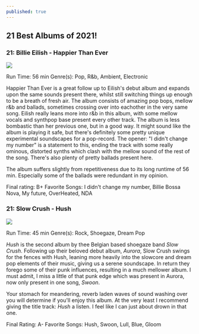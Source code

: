 ```yaml
---
published: true
---
```

## 21 Best Albums of 2021! 

### 21: Billie Eilish - Happier Than Ever
 

![](https://res.cloudinary.com/dbqgwcoce/image/upload/v1645002311/550x551_ot6ghz.png)

Run Time: 56 min
Genre(s): Pop, R&b, Ambient, Electronic

Happier Than Ever is a great follow up to Eilish's debut album and expands upon the same sounds present there, whilst still switching things up enough to be a breath of fresh air. The album consists of amazing pop bops, mellow r&b and ballads, sometimes crossing over into eachother in the very same song. Eilish really leans more into r&b in this album, with some mellow vocals and synthpop base present every other track. The album is less bombastic than her previous one, but in a good way. It might sound like the album is playing it safe, but there's definitely some pretty unique experimental soundscapes for a pop-record. The opener: "I didn't change my number" is a statement to this, ending the track with some really ominous, distorted synths which clash with the mellow sound of the rest of the song. There's also plenty of pretty ballads present here. 

The album suffers slightly from repetitiveness due to its long runtime of 56 min. Especially some of the ballads were redundant in my opinion.

Final rating: B+
Favorite Songs: I didn't change my number, Billie Bossa Nova, My future, OverHeated, NDA

### 21: Slow Crush - Hush

![](https://res.cloudinary.com/dbqgwcoce/image/upload/v1645003844/slowcrush_cu6dbm.png)

Run Time: 45 min
Genre(s): Rock, Shoegaze, Dream Pop

_Hush_ is the second album by thee Belgian based shoegaze band _Slow Crush_. Following up their beloved debut album, _Aurora_, Slow Crush swings for the fences with Hush, leaning more heavily into the slowcore and dream pop elements of their music, giving us a serene soundscape. In return they forego some of their punk influences, resulting in a much mellower album. I must admit, I miss a little of that punk edge which was present in Aurora, now only present in one song, _Swoon_. 

Your stomach for meandering, reverb laden waves of sound washing over you will determine if you'll enjoy this album. At the very least I recommend giving the title track: _Hush_ a listen. I feel like I can just about drown in that one. 

Final Rating: A-
Favorite Songs: Hush, Swoon, Lull, Blue, Gloom


